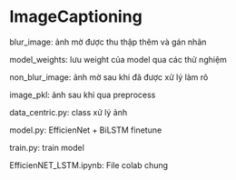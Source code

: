 # ImageCaptioning
blur_image: ảnh mờ được thu thập thêm và gán nhãn

model_weights: lưu weight của model qua các thử nghiệm

non_blur_image: ảnh mờ sau khi đã được xử lý làm rõ

image_pkl: ảnh sau khi qua preprocess

data_centric.py: class xử lý ảnh

model.py: EfficienNet + BiLSTM finetune

train.py: train model

EfficienNET_LSTM.ipynb: File colab chung
